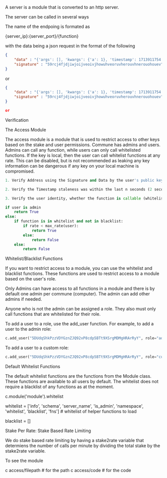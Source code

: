 A server is a module that is converted to an http server.


The server can be called in several ways

The name of the endpoing is formated as


{server_ip}:{server_port}/{function}

with the data being a json request in the format of the following


```json
{
    "data" : "{'args': [], 'kwargs': {'a': 1}, 'timestamp': 1713911754.136804}",
    "signature" : "59rcj4fjdjiwjoijveoivjhowuhveoruvherouvhnerouohouev"
}
```

or 

```json
{
    "data" : "{'args': [], 'kwargs': {'a': 1}, 'timestamp': 1713911754.136804}",
    "signature" : "59rcj4fjdjiwjoijveoivjhowuhveoruvherouvhnerouohouev"
}

or 
```

Verification





The Access Module

The access module is a module that is used to restrict access to other keys based on the stake and user permissions. Commune has admins and users. Admins can call any function, while users can only call whitelisted functions. If the key is local, then the user can call whitelist functions at any rate. This can be disabled, but is not recommended as leaking any key information can be dangerous if any key on your local machine is compromised.



```python
1. Verify Address using the Signature and Data by the user's public key's private key

2. Verify the Timestamp staleness was within the last n seconds (2 seconds)

3. Verify the user identity, whether the function is callable (whitelisst or blacklisted) or if the user is an admin.

if user is admin
    return True
else:
    if function is in whitelist and not in blacklist:
        if rate < max_rate(user):
            return True
        else:
            return False
    else:
        return False

```


Whitelist/Blacklist Functions

If you want to restrict access to a module, you can use the whitelist and blacklist functions. These functions are used to restrict access to a module based on the user's role.

Only Admins can have access to all functions in a module and there is by default one admin per commune (computer). The admin can add other admins if needed.

Anyone who is not the admin can be assigned a role. They also must only call functions that are whitelisted for their role.

To add a user to a role, use the add_user function. For example, to add a user to the admin role:

```python
c.add_user("5DUdqShkPzzVDYGznZJQ92xP8cdp5BTt9XSrgMDMgHRArRyY", role="admin")
```

To add a user to a custom role:

```python
c.add_user("5DUdqShkPzzVDYGznZJQ92xP8cdp5BTt9XSrgMDMgHRArRyY", role="custom_role")
```


Default Whitelist Functions

The default whitelist functions are the functions from the Module class. These functions are available to all users by default. The whitelist does not require a blacklist of any functions as at the moment.


c.module('module').whitelist

whitelist = ['info',
            'schema',
            'server_name',
            'is_admin',
            'namespace',
            'whitelist', 
            'blacklist',
            'fns'] # whitelist of helper functions to load


blacklist = []


Stake Per Rate: Stake Based Rate Limiting

We do stake based rate limiting by having a stake2rate variable that determiens the number of calls per minute by dividing the total stake by the stake2rate variable.


To see the module

c access/filepath # for the path
c access/code # for the code



